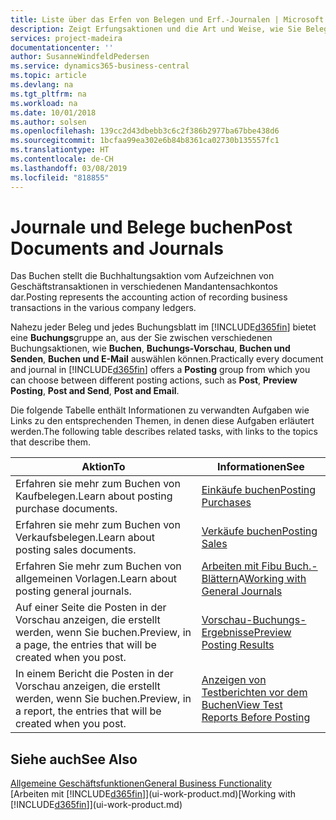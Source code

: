 ```yaml
---
title: Liste über das Erfen von Belegen und Erf.-Journalen | Microsoft Docs
description: Zeigt Erfungsaktionen und die Art und Weise, wie Sie Belege und Erf.-Journalen buchen können.
services: project-madeira
documentationcenter: ''
author: SusanneWindfeldPedersen
ms.service: dynamics365-business-central
ms.topic: article
ms.devlang: na
ms.tgt_pltfrm: na
ms.workload: na
ms.date: 10/01/2018
ms.author: solsen
ms.openlocfilehash: 139cc2d43dbebb3c6c2f386b2977ba67bbe438d6
ms.sourcegitcommit: 1bcfaa99ea302e6b84b8361ca02730b135557fc1
ms.translationtype: HT
ms.contentlocale: de-CH
ms.lasthandoff: 03/08/2019
ms.locfileid: "818855"
---
```

# <a name="post-documents-and-journals"></a><span data-ttu-id="1d467-103">Journale und Belege buchen</span><span class="sxs-lookup"><span data-stu-id="1d467-103">Post Documents and Journals</span></span>
<span data-ttu-id="1d467-104">Das Buchen stellt die Buchhaltungsaktion vom Aufzeichnen von Geschäftstransaktionen in verschiedenen Mandantensachkontos dar.</span><span class="sxs-lookup"><span data-stu-id="1d467-104">Posting represents the accounting action of recording business transactions in the various company ledgers.</span></span>

<span data-ttu-id="1d467-105">Nahezu jeder Beleg und jedes Buchungsblatt im [!INCLUDE[d365fin](includes/d365fin_md.md)] bietet eine **Buchungs**gruppe an, aus der Sie zwischen verschiedenen Buchungsaktionen, wie **Buchen**, **Buchungs-Vorschau**, **Buchen und Senden**, **Buchen und E-Mail** auswählen können.</span><span class="sxs-lookup"><span data-stu-id="1d467-105">Practically every document and journal in [!INCLUDE[d365fin](includes/d365fin_md.md)] offers a **Posting** group from which you can choose between different posting actions, such as **Post**, **Preview Posting**, **Post and Send**, **Post and Email**.</span></span>

<span data-ttu-id="1d467-106">Die folgende Tabelle enthält Informationen zu verwandten Aufgaben wie Links zu den entsprechenden Themen, in denen diese Aufgaben erläutert werden.</span><span class="sxs-lookup"><span data-stu-id="1d467-106">The following table describes related tasks, with links to the topics that describe them.</span></span>

| <span data-ttu-id="1d467-107">Aktion</span><span class="sxs-lookup"><span data-stu-id="1d467-107">To</span></span> | <span data-ttu-id="1d467-108">Informationen</span><span class="sxs-lookup"><span data-stu-id="1d467-108">See</span></span> |
| --- | --- |
| <span data-ttu-id="1d467-109">Erfahren sie mehr zum Buchen von Kaufbelegen.</span><span class="sxs-lookup"><span data-stu-id="1d467-109">Learn about posting purchase documents.</span></span> |[<span data-ttu-id="1d467-110">Einkäufe buchen</span><span class="sxs-lookup"><span data-stu-id="1d467-110">Posting Purchases</span></span>](ui-post-purchases.md) |
| <span data-ttu-id="1d467-111">Erfahren sie mehr zum Buchen von Verkaufsbelegen.</span><span class="sxs-lookup"><span data-stu-id="1d467-111">Learn about posting sales documents.</span></span> |[<span data-ttu-id="1d467-112">Verkäufe buchen</span><span class="sxs-lookup"><span data-stu-id="1d467-112">Posting Sales</span></span>](ui-post-sales.md) |
| <span data-ttu-id="1d467-113">Erfahren Sie mehr zum Buchen von allgemeinen Vorlagen.</span><span class="sxs-lookup"><span data-stu-id="1d467-113">Learn about posting general journals.</span></span> |<span data-ttu-id="1d467-114">[Arbeiten mit Fibu Buch.-Blättern](ui-work-general-journals.md)A</span><span class="sxs-lookup"><span data-stu-id="1d467-114">[Working with General Journals](ui-work-general-journals.md)</span></span> |
| <span data-ttu-id="1d467-115">Auf einer Seite die Posten in der Vorschau anzeigen, die erstellt werden, wenn Sie buchen.</span><span class="sxs-lookup"><span data-stu-id="1d467-115">Preview, in a page, the entries that will be created when you post.</span></span> |[<span data-ttu-id="1d467-116">Vorschau-Buchungs-Ergebnisse</span><span class="sxs-lookup"><span data-stu-id="1d467-116">Preview Posting Results</span></span>](ui-how-preview-post-results.md) |
| <span data-ttu-id="1d467-117">In einem Bericht die Posten in der Vorschau anzeigen, die erstellt werden, wenn Sie buchen.</span><span class="sxs-lookup"><span data-stu-id="1d467-117">Preview, in a report, the entries that will be created when you post.</span></span> |[<span data-ttu-id="1d467-118">Anzeigen von Testberichten vor dem Buchen</span><span class="sxs-lookup"><span data-stu-id="1d467-118">View Test Reports Before Posting</span></span>](ui-how-view-test-reports-posting.md) |

## <a name="see-also"></a><span data-ttu-id="1d467-119">Siehe auch</span><span class="sxs-lookup"><span data-stu-id="1d467-119">See Also</span></span>
[<span data-ttu-id="1d467-120">Allgemeine Geschäftsfunktionen</span><span class="sxs-lookup"><span data-stu-id="1d467-120">General Business Functionality</span></span>](ui-across-business-areas.md)  
<span data-ttu-id="1d467-121">[Arbeiten mit [!INCLUDE[d365fin](includes/d365fin_md.md)]](ui-work-product.md)</span><span class="sxs-lookup"><span data-stu-id="1d467-121">[Working with [!INCLUDE[d365fin](includes/d365fin_md.md)]](ui-work-product.md)</span></span>

